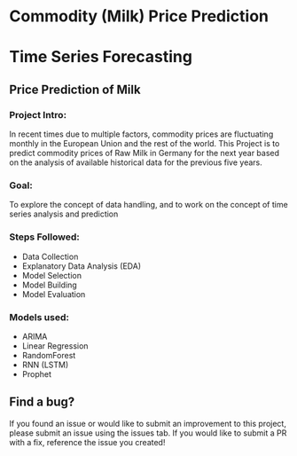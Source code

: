 # Commodity (Milk) Price Prediction
# Time Series Forecasting
## Price Prediction of Milk
### Project Intro:
  In recent times due to multiple factors, commodity prices are fluctuating monthly in the European Union and the rest of the world. This Project is to predict commodity prices of Raw Milk in Germany for the next year based on the analysis of available historical data for the previous five years.
### Goal:
  To explore the concept of data handling, and to work on the concept of time series analysis and prediction
### Steps Followed:
  * Data Collection
  * Explanatory Data Analysis (EDA)
  * Model Selection
  * Model Building
  * Model Evaluation
### Models used:
  * ARIMA
  * Linear Regression
  * RandomForest
  * RNN (LSTM)
  * Prophet 
## Find a bug?
If you found an issue or would like to submit an improvement to this project, please submit an issue using the issues tab. If you would like to submit a PR with a fix, reference the issue you created!
